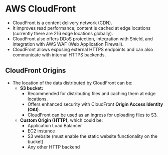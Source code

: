 # AWS CloudFront

- CloudFront is a content delivery network (CDN).
- It improves read performance; content is cached at edge locations (currently there are 216 edge locations globally).
- CloudFront also offers DDoS protection, integration with Shield, and integration with AWS WAF (Web Application Firewall).
- CloudFront allows exposing external HTTPS endpoints and can also communicate with internal HTTPS backends.

## CloudFront Origins

- The location of the data distributed by CloudFront can be:
    - **S3 bucket:**
        - Recommended for distributing files and caching them at edge locations.
        - Offers enhanced security with CloudFront **Origin Access Identity (OAI)**.
        - CloudFront can be used as an ingress for uploading files to S3.
    - **Custom Origin (HTTP),** which could be:
        - Application Load Balancer
        - EC2 instance
        - S3 website (must enable the static website functionality on the bucket)
        - Any other HTTP backend